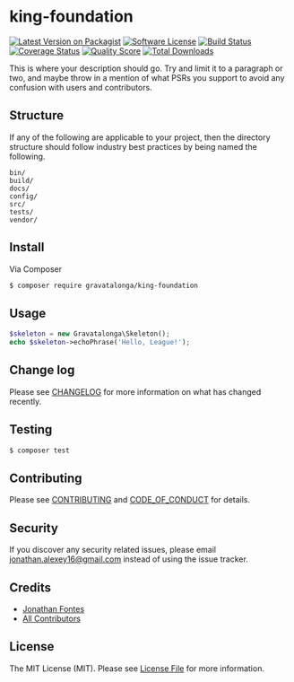 # king-foundation

[![Latest Version on Packagist][ico-version]][link-packagist]
[![Software License][ico-license]](.github/LICENSE.md)
[![Build Status][ico-travis]][link-travis]
[![Coverage Status][ico-scrutinizer]][link-scrutinizer]
[![Quality Score][ico-code-quality]][link-code-quality]
[![Total Downloads][ico-downloads]][link-downloads]

This is where your description should go. Try and limit it to a paragraph or two, and maybe throw in a mention of what
PSRs you support to avoid any confusion with users and contributors.

## Structure

If any of the following are applicable to your project, then the directory structure should follow industry best practices by being named the following.

```
bin/        
build/
docs/
config/
src/
tests/
vendor/
```


## Install

Via Composer

``` bash
$ composer require gravatalonga/king-foundation
```

## Usage

``` php
$skeleton = new Gravatalonga\Skeleton();
echo $skeleton->echoPhrase('Hello, League!');
```

## Change log

Please see [CHANGELOG](.github/CHANGELOG.md) for more information on what has changed recently.

## Testing

``` bash
$ composer test
```

## Contributing

Please see [CONTRIBUTING](CONTRIBUTING.md) and [CODE_OF_CONDUCT](.github/CODE_OF_CONDUCT.md) for details.

## Security

If you discover any security related issues, please email jonathan.alexey16@gmail.com instead of using the issue tracker.

## Credits

- [Jonathan Fontes][link-author]
- [All Contributors][link-contributors]

## License

The MIT License (MIT). Please see [License File](.github/LICENSE.md) for more information.

[ico-version]: https://img.shields.io/packagist/v/gravatalonga/king-foundation.svg?style=flat-square
[ico-license]: https://img.shields.io/badge/license-MIT-brightgreen.svg?style=flat-square
[ico-travis]: https://img.shields.io/travis/gravatalonga/king-foundation/master.svg?style=flat-square
[ico-scrutinizer]: https://img.shields.io/scrutinizer/coverage/g/gravatalonga/king-foundation.svg?style=flat-square
[ico-code-quality]: https://img.shields.io/scrutinizer/g/gravatalonga/king-foundation.svg?style=flat-square
[ico-downloads]: https://img.shields.io/packagist/dt/gravatalonga/king-foundation.svg?style=flat-square

[link-packagist]: https://packagist.org/packages/gravatalonga/king-foundation
[link-travis]: https://travis-ci.org/gravatalonga/king-foundation
[link-scrutinizer]: https://scrutinizer-ci.com/g/gravatalonga/king-foundation/code-structure
[link-code-quality]: https://scrutinizer-ci.com/g/gravatalonga/king-foundation
[link-downloads]: https://packagist.org/packages/gravatalonga/king-foundation
[link-author]: https://github.com/gravatalonga
[link-contributors]: ../../contributors